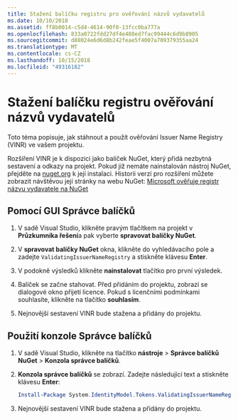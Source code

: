 ```yaml
---
title: Stažení balíčku registru pro ověřování názvů vydavatelů
ms.date: 10/10/2018
ms.assetid: ff8b0014-c5d4-4614-90f0-13fcc0ba777a
ms.openlocfilehash: 833a0722fdd27df4e488ed7fac99444c6d9b8905
ms.sourcegitcommit: d88024e6d6d8b242feae5f4007a709379355aa24
ms.translationtype: MT
ms.contentlocale: cs-CZ
ms.lasthandoff: 10/15/2018
ms.locfileid: "49316182"
---
```

# <a name="download-the-validating-issuer-name-registry-package"></a>Stažení balíčku registru ověřování názvů vydavatelů

Toto téma popisuje, jak stáhnout a použít ověřování Issuer Name Registry (VINR) ve vašem projektu.

Rozšíření VINR je k dispozici jako balíček NuGet, který přidá nezbytná sestavení a odkazy na projekt. Pokud již nemáte nainstalován nástroj NuGet, přejděte na [nuget.org](https://nuget.org) k její instalaci. Historii verzí pro rozšíření můžete zobrazit návštěvou její stránky na webu NuGet: [Microsoft ověřuje registr názvu vydavatele na NuGet](https://nuget.org/packages/System.IdentityModel.Tokens.ValidatingIssuerNameRegistry/)

## <a name="use-the-package-manager-gui"></a>Pomocí GUI Správce balíčků

1. V sadě Visual Studio, klikněte pravým tlačítkem na projekt v **Průzkumníka řešení**a pak vyberte **spravovat balíčky NuGet**.

2. V **spravovat balíčky NuGet** okna, klikněte do vyhledávacího pole a zadejte `ValidatingIssuerNameRegistry` a stiskněte klávesu **Enter**.

3. V podokně výsledků klikněte **nainstalovat** tlačítko pro první výsledek.

4. Balíček se začne stahovat. Před přidáním do projektu, zobrazí se dialogové okno přijetí licence. Pokud s licenčními podmínkami souhlasíte, klikněte na tlačítko **souhlasím**.

5. Nejnovější sestavení VINR bude stažena a přidány do projektu.

## <a name="use-the-package-manager-console"></a>Použití konzole Správce balíčků

1. V sadě Visual Studio, klikněte na tlačítko **nástroje** > **Správce balíčků NuGet** > **Konzola správce balíčků**.

2. **Konzola správce balíčků** se zobrazí. Zadejte následující text a stiskněte klávesu **Enter**:

    ```powershell
    Install-Package System.IdentityModel.Tokens.ValidatingIssuerNameRegistry
    ```

3. Nejnovější sestavení VINR bude stažena a přidány do projektu.